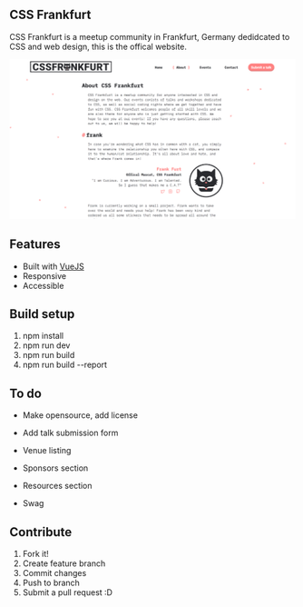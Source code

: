 ## CSS Frankfurt
CSS Frankfurt is a meetup community in Frankfurt, Germany dedidcated to CSS and web design, this is the offical website.

![Website Screenshot](docs/cssfrankfurt.png)

## Features

* Built with [VueJS](http://vuejs.org)
* Responsive
* Accessible

## Build setup

1. npm install
2. npm run dev
3. npm run build
4. npm run build --report

## To do

* Make opensource, add license

* Add talk submission form
* Venue listing
* Sponsors section
* Resources section
* Swag

## Contribute

1. Fork it!
2. Create feature branch
3. Commit changes
4. Push to branch
5. Submit a pull request :D
